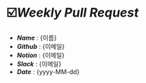 # :ballot_box_with_check:***Weekly Pull Request*** 


- ***Name*** : {이름}
- ***Github*** : {이메일}
- ***Notion*** : {이메일}
- ***Slack*** : {이메일}
- ***Date*** : {yyyy-MM-dd}
